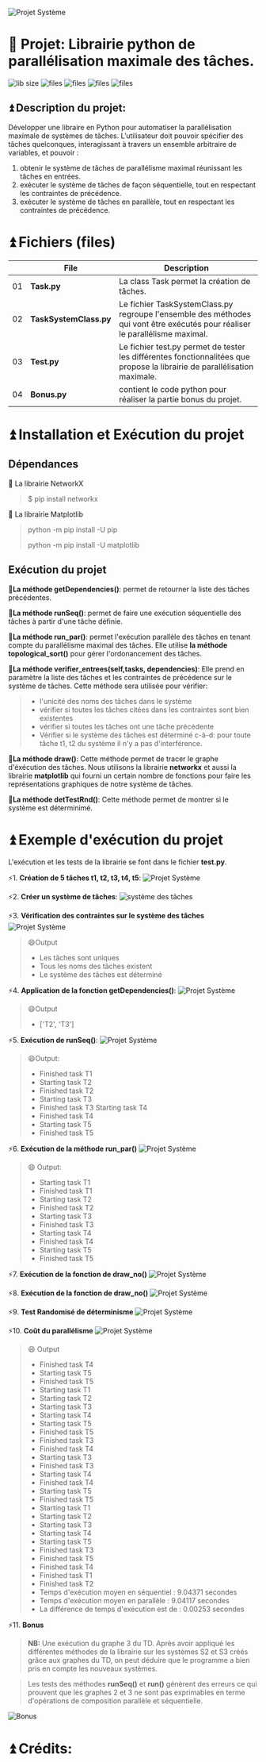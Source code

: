  ![Projet Système](/images/LibImage.png)

 
# 🔭 Projet: Librairie python de parallélisation maximale des tâches.

![lib size](https://img.shields.io/github/repo-size/kelyedoe/par-python)
![files](https://img.shields.io/github/directory-file-count/kelyedoe/par-python)
![files](https://img.shields.io/github/contributors/kelyedoe/par-python)
![files](https://img.shields.io/github/repo-size/matplotlib/matplotlib?color=green&label=dep-matplotlib)
![files](https://img.shields.io/chocolatey/dt/graphviz?color=orange&label=graphviz)
## ⏫ Description du projet:
Développer une libraire en Python pour automatiser la parallélisation maximale de systèmes de tâches. L’utilisateur doit pouvoir spécifier des tâches quelconques, interagissant
à travers un ensemble arbitraire de variables, et pouvoir :
1. obtenir le système de tâches de parallélisme maximal réunissant les tâches en entrées.
2. exécuter le système de tâches de façon séquentielle, tout en respectant les contraintes
de précédence.
3. exécuter le système de tâches en parallèle, tout en respectant les contraintes de
précédence.

# ⏫ Fichiers (files)
|                                    | File | Description |
| ---------------------------------- | ---- | ----------- |
| 01 | **Task.py** | La class Task permet la création de tâches.        |
| 02 | **TaskSystemClass.py**| Le fichier TaskSystemClass.py regroupe l'ensemble des méthodes qui vont être exécutés pour réaliser le parallélisme maximal.        |
| 03 | **Test.py** | Le fichier test.py permet de tester les différentes fonctionnalitées que propose la librairie de parallélisation maximale.|
| 04 |  **Bonus.py** | contient le code python pour réaliser la partie bonus du projet.|

# ⏫ Installation et Exécution du projet

## Dépendances
🔄 La librairie NetworkX
> $ pip install networkx

🔄 La librairie Matplotlib
>python -m pip install -U pip
>
>python -m pip install -U matplotlib
>

## Exécution du projet

**🔄La méthode getDependencies()**: permet de retourner la liste des tâches précédentes.

**🔄La méthode runSeq()**: permet de faire une exécution séquentielle des tâches à partir d'une tâche définie.

**🔄La méthode run_par()**: permet l'exécution parallèle des tâches en tenant compte du parallélisme maximal des tâches. Elle utilise **la méthode topological_sort()** pour gérer l'ordonancement des tâches.

**🔄La méthode verifier_entrees(self,tasks, dependencies)**: Elle prend en paramètre la liste des tâches et les contraintes de précédence sur le système de tâches. 
Cette méthode sera utilisée pour vérifier:
> - l'unicité des noms des tâches dans le système
> - vérifier si toutes les tâches citées dans les contraintes sont bien existentes
> - vérifier si toutes les tâches ont une tâche précédente
> - Vérifier si le système des tâches est déterminé c-à-d: pour toute tâche t1, t2 du système il n'y a pas d'interférence.

**🔄La méthode draw()**:
Cette méthode permet de tracer le graphe d'éxécution des tâches. Nous utilisons la librairie **networkx** et aussi la librairie **matplotlib** qui fourni un certain nombre de fonctions pour faire les représentations graphiques de notre système de tâches.

**🔄La méthode detTestRnd()**: Cette méthode permet de montrer si le système est déterminimé.
# ⏫ Exemple d'exécution du projet
L'exécution et les tests de la librairie se font dans le fichier **test.py**.

⚡1. **Création de 5 tâches t1, t2, t3, t4, t5**:
 ![Projet Système](/images/img1.png)


⚡2. **Créer un système de tâches**:
 ![système des tâches](/images/img2.png)

⚡3. **Vérification des contraintes sur le système des tâches**
 ![Projet Système](/images/img3.png)
> 😄Output
> - Les tâches sont uniques
> - Tous les noms des tâches existent
> - Le système des tâches est déterminé
>

⚡4.  **Application de la fonction getDependencies()**:
![Projet Système](/images/img4.png)

> 😄Output
> -  ['T2', 'T3']
>

⚡5. **Exécution de runSeq()**:
![Projet Système](/images/image4.png)
> 😄Output:
>
> - Finished task T1
> - Starting task T2
> - Finished task T2
> - Starting task T3
> - Finished task T3
>Starting task T4
> - Finished task T4
> - Starting task T5
> - Finished task T5

⚡6. **Exécution de la méthode run_par()**
![Projet Système](/images/img5.png)

> 😄 Output:
>
> - Starting task T1
> - Finished task T1
> - Starting task T2
> - Finished task T2
> - Starting task T3
> - Finished task T3
> - Starting task T4
> - Finished task T4
> - Starting task T5
> - Finished task T5
>

⚡7. **Exécution de la fonction de draw_no()**
![Projet Système](/images/img6.png)

⚡8. **Exécution de la fonction de draw_no()**
![Projet Système](/images/graphe2.png)

⚡9. **Test Randomisé de déterminisme**
![Projet Système](/images/testRand.png)

⚡10. **Coût du parallélisme**
![Projet Système](/images/parcost.png)

> 😄 Output
>
> - Finished task T4
> - Starting task T5
> - Finished task T5
> - Starting task T1
> - Starting task T2
> - Starting task T3
> - Starting task T4
> - Starting task T5
> - Finished task T5
> - Finished task T3
> - Finished task T4
> - Starting task T3
> - Finished task T3
> - Starting task T4
> - Finished task T4
> - Starting task T5
> - Finished task T5
> - Starting task T1
> - Starting task T2
> - Starting task T3
> - Starting task T4
> - Starting task T5
> - Finished task T3
> - Finished task T5
> - Finished task T4
> - Finished task T1
> - Finished task T2
> - Temps d'exécution moyen en séquentiel :  9.04371 secondes
> - Temps d'exécution moyen en parallèle :  9.04117 secondes
> - La différence de temps d'exécution est de :  0.00253 secondes
>

⚡11. **Bonus**

> **NB:** Une exécution du graphe 3 du TD. Après avoir appliqué les différentes méthodes de la librairie sur les systèmes S2 et S3 créés grâce aux graphes du TD, on peut déduire que le programme a bien pris en compte les nouveaux systèmes.

> Les tests des méthodes **runSeq()** et **run()** génèrent des erreurs ce qui prouvent que les graphes 2 et 3 ne sont pas exprimables en terme d'opérations de composition parallèle et séquentielle.

![Bonus](/images/bonus.png)
# ⏫ Crédits: